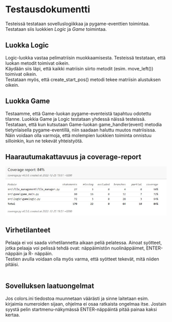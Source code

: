 # Testausdokumentti

Testeissä testataan sovelluslogiikkaa ja pygame-eventtien toimintaa. Testataan siis luokkien _Logic_ ja _Game_ toimintaa.

## Luokka Logic

Logic-luokka vastaa pelimatriisin muokkaamisesta. Testeissä testataan, että luokan metodit toimivat oikein.
<br/>
Käydään siis läpi, että kaikki matriisin siirto metodit (esim. move_left()) toimivat oikein.
<br/>
Testataan myös, että create_start_pos() metodi tekee matriisin alustuksen oikein.

## Luokka Game

Testaamme, että Game-luokan pygame-eventeistä tapahtuu odotettu tilanne. Luokkia Game ja Logic testataan yhdessä näissä testeissä.
<br/>
Testataan, että kun kutsutaan Game-luokan game_handler(event) metodia tietynlaisella pygame-eventillä, niin saadaan haluttu muutos matriisissa.
<br/>
Näin voidaan olla varmoja, että molempien luokkien toiminta onnistuu silloinkin, kun ne tekevät yhteistyötä.

## Haarautumakattavuus ja coverage-report

![](https://github.com/Jusq17/ot-harjoitustyo/blob/master/Dokumentaatio/kuvat/coverage.JPG)

## Virhetilanteet

Pelaaja ei voi saada virhetilannetta aikaan peliä pelatessa. Ainoat syötteet, jotka pelaaja voi pelissä tehdä ovat: näppäimistön nuolinäppäimet, ENTER-näppäin ja R- näppäin.
<br/>
Testien avulla voidaan olla myös varma, että syötteet tekevät, mitä niiden pitäisi.
<br/>
<br/>

## Sovelluksen laatuongelmat

Jos colors.ini tiedostoa muunnetaan väärästi ja sinne laitetaan esim. kirjaimia numeroiden sijaan, ohjelma ei osaa ratkaista ongelmaa itse.
Jostain syystä pelin startmenu-näkymässä ENTER-näppäintä pitää painaa kaksi kertaa.
